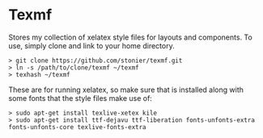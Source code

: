 Texmf
=====

Stores my collection of xelatex style files for layouts and components. 
To use, simply clone and link to your home directory.

```
> git clone https://github.com/stonier/texmf.git
> ln -s /path/to/clone/texmf ~/texmf
> texhash ~/texmf
```

These are for running xelatex, so make sure that is installed along with some fonts that
the style files make use of:

```
> sudo apt-get install texlive-xetex kile
> sudo apt-get install ttf-dejavu ttf-liberation fonts-unfonts-extra fonts-unfonts-core texlive-fonts-extra
```
